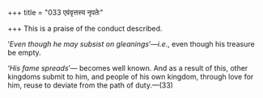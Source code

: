 +++
title = "033 एवंवृत्तस्य नृपतेः"

+++
This is a praise of the conduct described.

‘*Even though he may subsist on gleanings*’—*i.e*., even though his
treasure be empty.

‘*His fame spreads*’— becomes well known. And as a result of this, other
kingdoms submit to him, and people of his own kingdom, through love for
him, reuse to deviate from the path of duty.—(33)


